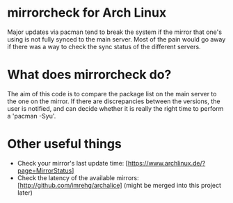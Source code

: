 mirrorcheck for Arch Linux
==========================

Major updates via pacman tend to break the system if the mirror that
one's using is not fully synced to the main server. Most of the pain
would go away if there was a way to check the sync status of the
different servers.

What does mirrorcheck do?
=========================

The aim of this code is to compare the package list on the main server
to the one on the mirror. If there are discrepancies between the versions,
the user is notified, and can decide whether it is really the right time
to perform a 'pacman -Syu'.

Other useful things
===================

 * Check your mirror's last update time:
[https://www.archlinux.de/?page=MirrorStatus]
 * Check the latency of the available mirrors:
[http://github.com/imrehg/archalice] (might be merged into this project later)
